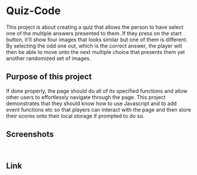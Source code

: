 # Quiz-Code

This project is about creating a quiz that allows the person to have select one of the multiple answers presented to them. If they press on the start button, it'll show four images that looks similar but one of them is different. By selecting the odd one out, which is the correct answer, the player will then be able to move onto the next multiple choice that presents them yet another randomized set of images.

## Purpose of this project

If done properly, the page should do all of its specified functions and allow other users to effortlessly navigate through the page. This project demonstrates that they should know how to use Javascript and to add event functions etc so that players can interact with the page and then store their scores onto their local storage if prompted to do so.

## Screenshots

![]()

![]()

## Link

